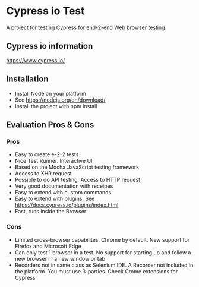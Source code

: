 # Cypress io Test
A project for testing Cypress for end-2-end Web browser testing
## Cypress io information
https://www.cypress.io/

## Installation 
* Install Node on your platform
* See https://nodejs.org/en/download/
* Install the project with npm install

## Evaluation Pros & Cons

### Pros
* Easy to create e-2-2 tests
* Nice Test Runner. Interactive UI
* Based on the Mocha JavaScript testing framework
* Access to XHR request
* Possible to do API testing. Access to HTTP request
* Very good documentation with receipes
* Easy to extend with custom commands
* Easy to extend with plugins. See https://docs.cypress.io/plugins/index.html
* Fast, runs inside the Browser 

### Cons
* Limited cross-browser capabilites. Chrome by default. New support for Firefox and Microsoft Edge
* Can only test 1 browser in a test. No support for starting up and follow a new browser in a new window or tab
* Recorders not in same class as Selenium IDE. A Recorder not included in the platform. You must use 3-parties. Check Crome extensions for Cypress


